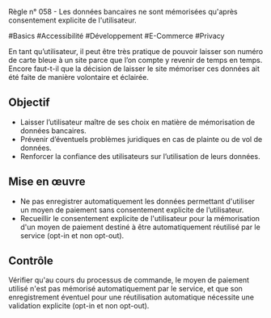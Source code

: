 
Règle n° 058  - Les données bancaires ne sont mémorisées qu'après consentement explicite de l'utilisateur.

#Basics #Accessibilité #Développement #E-Commerce #Privacy

En tant qu’utilisateur, il peut être très pratique de pouvoir laisser son numéro de carte bleue à un site parce que l’on compte y revenir de temps en temps. Encore faut-t-il que la décision de laisser le site mémoriser ces données ait été faite de manière volontaire et éclairée.

Objectif
--------

*   Laisser l’utilisateur maître de ses choix en matière de mémorisation de données bancaires.
*   Prévenir d’éventuels problèmes juridiques en cas de plainte ou de vol de données.
*   Renforcer la confiance des utilisateurs sur l’utilisation de leurs données.

Mise en œuvre
-------------

*   Ne pas enregistrer automatiquement les données permettant d'utiliser un moyen de paiement sans consentement explicite de l’utilisateur.
*   Recueillir le consentement explicite de l'utilisateur pour la mémorisation d'un moyen de paiement destiné à être automatiquement réutilisé par le service (opt-in et non opt-out).

Contrôle
--------

Vérifier qu'au cours du processus de commande, le moyen de paiement utilisé n'est pas mémorisé automatiquement par le service, et que son enregistrement éventuel pour une réutilisation automatique nécessite une validation explicite (opt-in et non opt-out).
